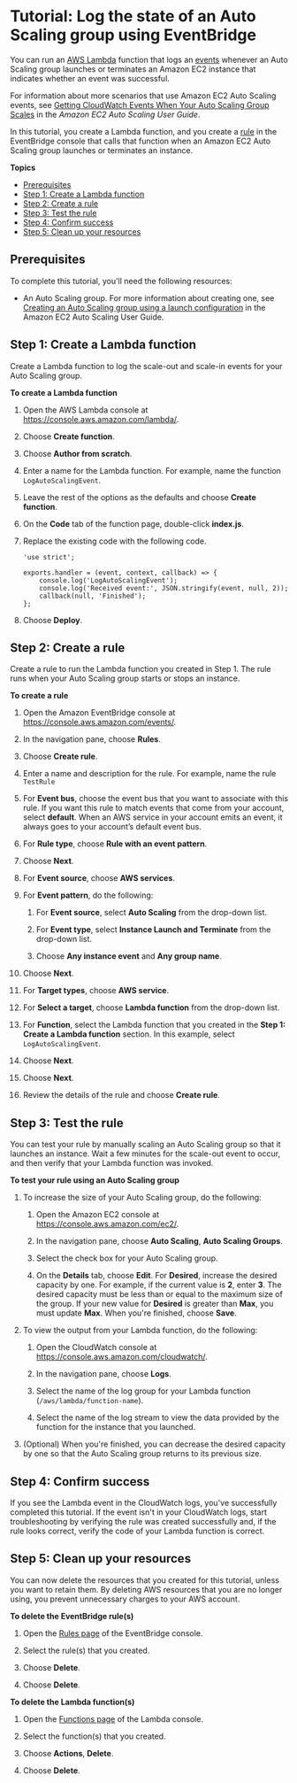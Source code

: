 # Tutorial: Log the state of an Auto Scaling group using EventBridge<a name="eb-log-as-group-state"></a>

You can run an [AWS Lambda](https://docs.aws.amazon.com/lambda/latest/dg/welcome.html) function that logs an [events](eb-events.md) whenever an Auto Scaling group launches or terminates an Amazon EC2 instance that indicates whether an event was successful\.

For information about more scenarios that use Amazon EC2 Auto Scaling events, see [Getting CloudWatch Events When Your Auto Scaling Group Scales](https://docs.aws.amazon.com/autoscaling/latest/userguide/cloud-watch-events.html) in the *Amazon EC2 Auto Scaling User Guide*\.

In this tutorial, you create a Lambda function, and you create a [rule](eb-rules.md) in the EventBridge console that calls that function when an Amazon EC2 Auto Scaling group launches or terminates an instance\.

**Topics**
+ [Prerequisites](#eb-as-prereqs)
+ [Step 1: Create a Lambda function](#eb-as-create-lambda-function)
+ [Step 2: Create a rule](#eb-as-create-rule)
+ [Step 3: Test the rule](#eb-as-test-rule)
+ [Step 4: Confirm success](#success)
+ [Step 5: Clean up your resources](#cleanup)

## Prerequisites<a name="eb-as-prereqs"></a>

To complete this tutorial, you'll need the following resources:
+ An Auto Scaling group\. For more information about creating one, see [Creating an Auto Scaling group using a launch configuration](https://docs.aws.amazon.com/autoscaling/latest/userguide/create-asg.html) in the Amazon EC2 Auto Scaling User Guide\.

## Step 1: Create a Lambda function<a name="eb-as-create-lambda-function"></a>

Create a Lambda function to log the scale\-out and scale\-in events for your Auto Scaling group\. 

**To create a Lambda function**

1. Open the AWS Lambda console at [https://console\.aws\.amazon\.com/lambda/](https://console.aws.amazon.com/lambda/)\.

1. Choose **Create function**\.

1. Choose **Author from scratch**\.

1. Enter a name for the Lambda function\. For example, name the function `LogAutoScalingEvent`\.

1. Leave the rest of the options as the defaults and choose **Create function**\.

1. On the **Code** tab of the function page, double\-click **index\.js**\.

1. Replace the existing code with the following code\.

   ```
   'use strict';
   
   exports.handler = (event, context, callback) => {
       console.log('LogAutoScalingEvent');
       console.log('Received event:', JSON.stringify(event, null, 2));
       callback(null, 'Finished');
   };
   ```

1. Choose **Deploy**\.

## Step 2: Create a rule<a name="eb-as-create-rule"></a>

Create a rule to run the Lambda function you created in Step 1\. The rule runs when your Auto Scaling group starts or stops an instance\.

**To create a rule**

1. Open the Amazon EventBridge console at [https://console\.aws\.amazon\.com/events/](https://console.aws.amazon.com/events/)\.

1. In the navigation pane, choose **Rules**\.

1. Choose **Create rule**\.

1. Enter a name and description for the rule\. For example, name the rule `TestRule`

1. For **Event bus**, choose the event bus that you want to associate with this rule\. If you want this rule to match events that come from your account, select **default**\. When an AWS service in your account emits an event, it always goes to your account’s default event bus\.

1. For **Rule type**, choose **Rule with an event pattern**\.

1. Choose **Next**\.

1. For **Event source**, choose **AWS services**\.

1. For **Event pattern**, do the following:

   1. For **Event source**, select **Auto Scaling** from the drop\-down list\.

   1. For **Event type**, select **Instance Launch and Terminate** from the drop\-down list\.

   1. Choose **Any instance event** and **Any group name**\.

1. Choose **Next**\.

1. For **Target types**, choose **AWS service**\.

1. For **Select a target**, choose **Lambda function** from the drop\-down list\.

1. For **Function**, select the Lambda function that you created in the **Step 1: Create a Lambda function** section\. In this example, select `LogAutoScalingEvent`\.

1. Choose **Next**\.

1. Choose **Next**\.

1. Review the details of the rule and choose **Create rule**\.

## Step 3: Test the rule<a name="eb-as-test-rule"></a>

You can test your rule by manually scaling an Auto Scaling group so that it launches an instance\. Wait a few minutes for the scale\-out event to occur, and then verify that your Lambda function was invoked\.

**To test your rule using an Auto Scaling group**

1. To increase the size of your Auto Scaling group, do the following:

   1. Open the Amazon EC2 console at [https://console\.aws\.amazon\.com/ec2/](https://console.aws.amazon.com/ec2/)\.

   1. In the navigation pane, choose **Auto Scaling**, **Auto Scaling Groups**\.

   1. Select the check box for your Auto Scaling group\.

   1. On the **Details** tab, choose **Edit**\. For **Desired**, increase the desired capacity by one\. For example, if the current value is **2**, enter **3**\. The desired capacity must be less than or equal to the maximum size of the group\. If your new value for **Desired** is greater than **Max**, you must update **Max**\. When you're finished, choose **Save**\.

1. To view the output from your Lambda function, do the following:

   1. Open the CloudWatch console at [https://console\.aws\.amazon\.com/cloudwatch/](https://console.aws.amazon.com/cloudwatch/)\.

   1. In the navigation pane, choose **Logs**\.

   1. Select the name of the log group for your Lambda function \(`/aws/lambda/function-name`\)\.

   1. Select the name of the log stream to view the data provided by the function for the instance that you launched\.

1. \(Optional\) When you're finished, you can decrease the desired capacity by one so that the Auto Scaling group returns to its previous size\.

## Step 4: Confirm success<a name="success"></a>

If you see the Lambda event in the CloudWatch logs, you've successfully completed this tutorial\. If the event isn't in your CloudWatch logs, start troubleshooting by verifying the rule was created successfully and, if the rule looks correct, verify the code of your Lambda function is correct\.

## Step 5: Clean up your resources<a name="cleanup"></a>

You can now delete the resources that you created for this tutorial, unless you want to retain them\. By deleting AWS resources that you are no longer using, you prevent unnecessary charges to your AWS account\.

**To delete the EventBridge rule\(s\)**

1. Open the [Rules page](https://console.aws.amazon.com/events/home#/rule) of the EventBridge console\.

1. Select the rule\(s\) that you created\.

1. Choose **Delete**\.

1. Choose **Delete**\.

**To delete the Lambda function\(s\)**

1. Open the [Functions page](https://console.aws.amazon.com/lambda/home#/functions) of the Lambda console\.

1. Select the function\(s\) that you created\.

1. Choose **Actions**, **Delete**\.

1. Choose **Delete**\.